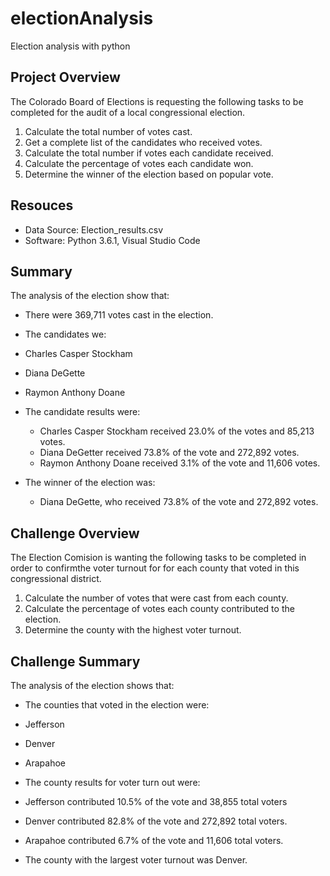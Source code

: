 # electionAnalysis
Election analysis with python

## Project Overview
The Colorado Board of Elections is requesting the following tasks to be completed for the audit of a local congressional election.<br/>
1. Calculate the total number of votes cast.<br/>
2. Get a complete list of the candidates who received votes.<br/>
3. Calculate the total number if votes each candidate received.<br/>
4. Calculate the percentage of votes each candidate won.<br/>
5. Determine the winner of the election based on popular vote.<br/>

## Resouces
- Data Source: Election_results.csv<br/>
-	Software: Python 3.6.1, Visual Studio Code<br/>

## Summary
The analysis of the election show that:<br/>

- There were 369,711 votes cast in the election.<br/>

-	The candidates we:<br/>
  - Charles Casper Stockham<br/>
  - Diana DeGette<br/>
  - Raymon Anthony Doane<br/>
- The candidate results were:<br/>
  - Charles Casper Stockham received 23.0% of the votes and 85,213 votes.<br/>
  - Diana DeGetter received 73.8% of the vote and 272,892 votes.<br/>
  - Raymon Anthony Doane received 3.1% of the vote and 11,606 votes.<br/>
- The winner of the election was:<br/>
  - Diana DeGette, who received 73.8% of the vote and 272,892 votes.<br/>
  

## Challenge Overview
The Election Comision is wanting the following tasks to be completed in order to confirmthe voter turnout for for each county that voted in this congressional district.

1. Calculate the number of votes that were cast from each county.<br/>
2. Calculate the percentage of votes each county contributed to the election.<br/>
3. Determine the county with the highest voter turnout.<br/>

## Challenge Summary
The analysis of the election shows that:<br/>

-	The counties that voted in the election were:<br/>
  - Jefferson<br/>
  - Denver<br/>
  - Arapahoe<br/>
  
-	The county results for voter turn out were:<br/>
  - Jefferson contributed 10.5% of the vote and 38,855 total voters<br/>
  - Denver contributed 82.8% of the vote and 272,892 total voters.<br/>
  - Arapahoe contributed 6.7% of the vote and 11,606 total voters.<br/>
  
-	The county with the largest voter turnout was Denver.<br/>

